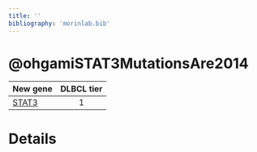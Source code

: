 ```yaml
---
title: ''
bibliography: 'morinlab.bib'
---
```


# @ohgamiSTAT3MutationsAre2014
|New gene|DLBCL tier|
|:-|:-:|
|[STAT3](STAT3)|1 |

# Details

